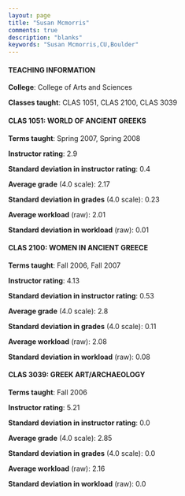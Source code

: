 ```yaml
---
layout: page
title: "Susan Mcmorris" 
comments: true
description: "blanks"
keywords: "Susan Mcmorris,CU,Boulder"
---
```

<head>
<script src="https://ajax.googleapis.com/ajax/libs/jquery/2.1.3/jquery.min.js"></script>
<script src="https://dl.dropboxusercontent.com/s/pc42nxpaw1ea4o9/highcharts.js?dl=0"></script>
<!-- <script src="../assets/js/highcharts.js"></script> -->
<style type="text/css">@font-face {
	font-family: "Bebas Neue";
	src: url(https://www.filehosting.org/file/details/544349/BebasNeue Regular.otf) format("opentype");
	}
	h1.Bebas { 
		font-family: "Bebas Neue", Verdana, Tahoma;
	}
</style>
</head>
	   
#### TEACHING INFORMATION

**College**: College of Arts and Sciences

**Classes taught**: CLAS 1051, CLAS 2100, CLAS 3039

#### CLAS 1051: WORLD OF ANCIENT GREEKS

**Terms taught**: Spring 2007, Spring 2008

**Instructor rating**: 2.9

**Standard deviation in instructor rating**: 0.4

**Average grade** (4.0 scale): 2.17

**Standard deviation in grades** (4.0 scale): 0.23

**Average workload** (raw): 2.01

**Standard deviation in workload** (raw): 0.01

#### CLAS 2100: WOMEN IN ANCIENT GREECE

**Terms taught**: Fall 2006, Fall 2007

**Instructor rating**: 4.13

**Standard deviation in instructor rating**: 0.53

**Average grade** (4.0 scale): 2.8

**Standard deviation in grades** (4.0 scale): 0.11

**Average workload** (raw): 2.08

**Standard deviation in workload** (raw): 0.08

#### CLAS 3039: GREEK ART/ARCHAEOLOGY

**Terms taught**: Fall 2006

**Instructor rating**: 5.21

**Standard deviation in instructor rating**: 0.0

**Average grade** (4.0 scale): 2.85

**Standard deviation in grades** (4.0 scale): 0.0

**Average workload** (raw): 2.16

**Standard deviation in workload** (raw): 0.0

